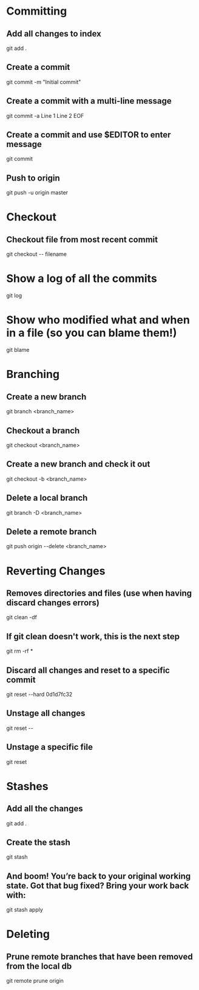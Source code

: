 # Committing
## Add all changes to index
git add .

## Create a commit
git commit -m "Initial commit"

## Create a commit with a multi-line message
git commit -a
Line 1
Line 2
EOF

## Create a commit and use $EDITOR to enter message
git commit

## Push to origin
git push -u origin master

# Checkout
## Checkout file from most recent commit
git checkout -- filename

# Show a log of all the commits
git log

# Show who modified what and when in a file (so you can blame them!)
git blame <file>

# Branching
## Create a new branch
git branch <branch_name>

## Checkout a branch
git checkout <branch_name>

## Create a new branch and check it out
git checkout -b <branch_name>

## Delete a local branch
git branch -D <branch_name>

## Delete a remote branch
git push origin --delete <branch_name>

# Reverting Changes
## Removes directories and files (use when having discard changes errors)
git clean -df

## If git clean doesn't work, this is the next step
git rm -rf *

## Discard all changes and reset to a specific commit
git reset --hard 0d1d7fc32

## Unstage all changes
git reset --

## Unstage a specific file
git reset <file>

# Stashes
## Add all the changes
git add .

## Create the stash
git stash

## And boom! You’re back to your original working state. Got that bug fixed? Bring your work back with:
git stash apply

# Deleting
## Prune remote branches that have been removed from the local db
git remote prune origin
